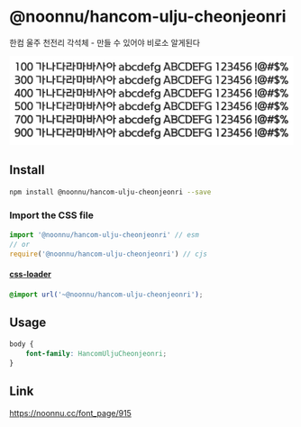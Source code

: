# @noonnu/hancom-ulju-cheonjeonri

한컴 울주 천전리 각석체 - 만들 수 있어야 비로소 알게된다

![example](./example.png)

## Install

```bash
npm install @noonnu/hancom-ulju-cheonjeonri --save
```

### Import the CSS file

```js
import '@noonnu/hancom-ulju-cheonjeonri' // esm
// or
require('@noonnu/hancom-ulju-cheonjeonri') // cjs
```

#### [css-loader](https://github.com/webpack-contrib/css-loader)

```css
@import url('~@noonnu/hancom-ulju-cheonjeonri');
```

## Usage

```css
body {
    font-family: HancomUljuCheonjeonri;
}
```

## Link

https://noonnu.cc/font_page/915
